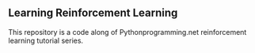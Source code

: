 ## Learning Reinforcement Learning 
This repository is a code along of Pythonprogramming.net reinforcement learning tutorial series. 

